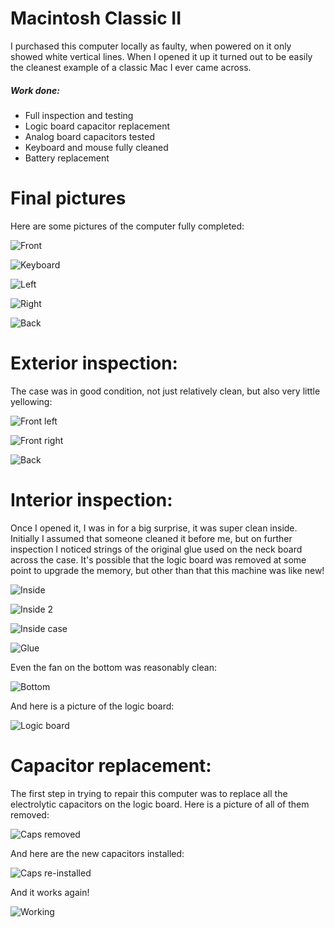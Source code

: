 # Macintosh Classic II

I purchased this computer locally as faulty, when powered on it only showed white vertical lines. When I opened it up it turned out to be easily the cleanest example of a classic Mac I ever came across. 

##### Work done:

* Full inspection and testing
* Logic board capacitor replacement
* Analog board capacitors tested
* Keyboard and mouse fully cleaned
* Battery replacement

# Final pictures

Here are some pictures of the computer fully completed:

![Front](img_013.jpg)

![Keyboard](img_014.jpg)

![Left](img_015.jpg)

![Right](img_016.jpg)

![Back](img_017.jpg)

# Exterior inspection:

The case was in good condition, not just relatively clean, but also very little yellowing:

![Front left](img_007.jpg)

![Front right](img_008.jpg)

![Back](img_009.jpg)

# Interior inspection:

Once I opened it, I was in for a big surprise, it was super clean inside. Initially I assumed that someone cleaned it before me, but on further inspection I noticed strings of the original glue used on the neck board across the case. It's possible that the logic board was removed at some point to upgrade the memory, but other than that this machine was like new!

![Inside](img_001.jpg)

![Inside 2](img_002.jpg)

![Inside case](img_006.jpg)

![Glue](img_005.jpg)

Even the fan on the bottom was reasonably clean:

![Bottom](img_004.jpg)

And here is a picture of the logic board:

![Logic board](img_003.jpg)

# Capacitor replacement:

The first step in trying to repair this computer was to replace all the electrolytic capacitors on the logic board. Here is a picture of all of them removed:

![Caps removed](img_010.jpg)

And here are the new capacitors installed:

![Caps re-installed](img_011.jpg)

And it works again!

![Working](img_012.jpg)
